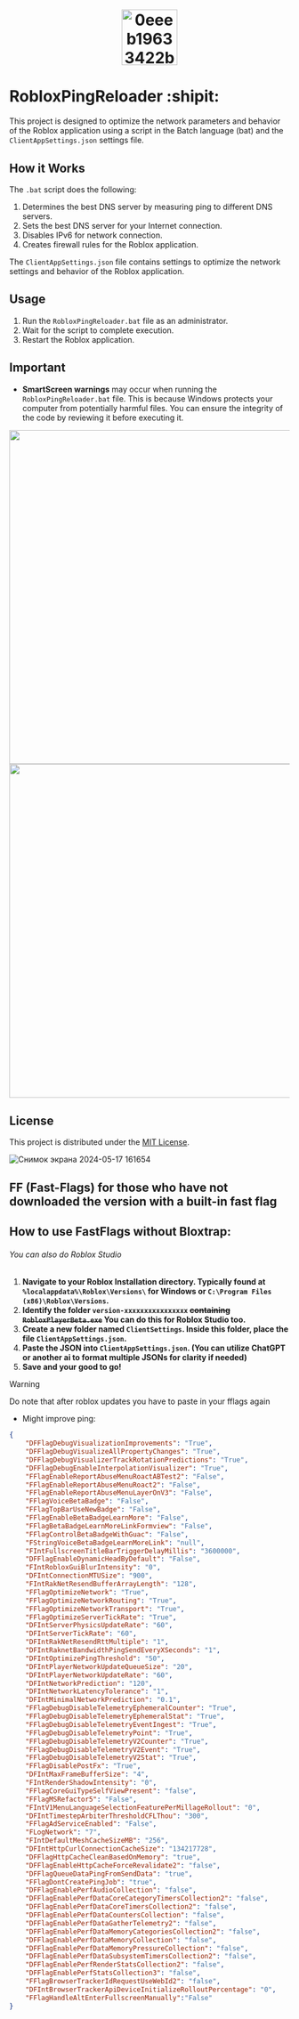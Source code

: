 <h1 align="center"><img src="https://github.com/DestrupTORA/RobloxPingReloader/assets/157624868/92fa1b1b-d5a9-4391-a063-e5aa85afabf2" alt="0eeeb19633422b1241f4306419a0f15f39d58de9" width="100">


# RobloxPingReloader :shipit:

This project is designed to optimize the network parameters and behavior of the Roblox application using a script in the Batch language (bat) and the `ClientAppSettings.json` settings file.

## How it Works

The `.bat` script does the following:

1. Determines the best DNS server by measuring ping to different DNS servers.
2. Sets the best DNS server for your Internet connection.
3. Disables IPv6 for network connection.
4. Creates firewall rules for the Roblox application.

The `ClientAppSettings.json` file contains settings to optimize the network settings and behavior of the Roblox application.

## Usage

1. Run the `RobloxPingReloader.bat` file as an administrator.
2. Wait for the script to complete execution.
3. Restart the Roblox application.

## Important

- **SmartScreen warnings** may occur when running the `RobloxPingReloader.bat` file. This is because Windows protects your computer from potentially harmful files. You can ensure the integrity of the code by reviewing it before executing it.
<div style="text-align: center;">
    <img src="https://github.com/DestrupTORA/RobloxPingReloader/assets/157624868/b28034ce-4cb6-4322-9f45-63f1367331c9" width="600"> 
</div>

<div style="text-align: center;">
    <img src="https://github.com/DestrupTORA/RobloxPingReloader/assets/157624868/02dba065-18b9-42f2-a86f-378501eaf786" width="600">
</div>

## License
This project is distributed under the [MIT License](LICENSE).

![Снимок экрана 2024-05-17 161654](https://github.com/DestrupTORA/RobloxPingReloader/assets/157624868/fcd28727-e6b5-4189-9485-c470a6d54025)

## FF (Fast-Flags) for those who have not downloaded the version with a built-in fast flag
## How to use FastFlags without Bloxtrap:
###### You can also do Roblox Studio
1. **Navigate to your Roblox Installation directory. Typically found at `%localappdata%\Roblox\Versions\` for Windows or `C:\Program Files (x86)\Roblox\Versions`.**
2. **Identify the folder `version-xxxxxxxxxxxxxxxx` ~~containing `RobloxPlayerBeta.exe`~~ You can do this for Roblox Studio too.**
3. **Create a new folder named `ClientSettings`. Inside this folder, place the file `ClientAppSettings.json`.**
4. **Paste the JSON into `ClientAppSettings.json`. (You can utilize ChatGPT or another ai to format multiple JSONs for clarity if needed)**
5. **Save and your good to go!**
> [!WARNING]
> Do note that after roblox updates you have to paste in your fflags again

- Might improve ping:

```json
{
    "DFFlagDebugVisualizationImprovements": "True",
    "DFFlagDebugVisualizeAllPropertyChanges": "True",
    "DFFlagDebugVisualizerTrackRotationPredictions": "True",
    "DFFlagDebugEnableInterpolationVisualizer": "True",
    "FFlagEnableReportAbuseMenuRoactABTest2": "False",
    "FFlagEnableReportAbuseMenuRoact2": "False",
    "FFlagEnableReportAbuseMenuLayerOnV3": "False",
    "FFlagVoiceBetaBadge": "False",
    "FFlagTopBarUseNewBadge": "False",
    "FFlagEnableBetaBadgeLearnMore": "False",
    "FFlagBetaBadgeLearnMoreLinkFormview": "False",
    "FFlagControlBetaBadgeWithGuac": "False",
    "FStringVoiceBetaBadgeLearnMoreLink": "null",
    "FIntFullscreenTitleBarTriggerDelayMillis": "3600000",
    "DFFlagEnableDynamicHeadByDefault": "False",
    "FIntRobloxGuiBlurIntensity": "0",
    "DFIntConnectionMTUSize": "900",
    "FIntRakNetResendBufferArrayLength": "128",
    "FFlagOptimizeNetwork": "True",
    "FFlagOptimizeNetworkRouting": "True",
    "FFlagOptimizeNetworkTransport": "True",
    "FFlagOptimizeServerTickRate": "True",
    "DFIntServerPhysicsUpdateRate": "60",
    "DFIntServerTickRate": "60",
    "DFIntRakNetResendRttMultiple": "1",
    "DFIntRaknetBandwidthPingSendEveryXSeconds": "1",
    "DFIntOptimizePingThreshold": "50",
    "DFIntPlayerNetworkUpdateQueueSize": "20",
    "DFIntPlayerNetworkUpdateRate": "60",
    "DFIntNetworkPrediction": "120",
    "DFIntNetworkLatencyTolerance": "1",
    "DFIntMinimalNetworkPrediction": "0.1",
    "FFlagDebugDisableTelemetryEphemeralCounter": "True",
    "FFlagDebugDisableTelemetryEphemeralStat": "True",
    "FFlagDebugDisableTelemetryEventIngest": "True",
    "FFlagDebugDisableTelemetryPoint": "True",
    "FFlagDebugDisableTelemetryV2Counter": "True",
    "FFlagDebugDisableTelemetryV2Event": "True",
    "FFlagDebugDisableTelemetryV2Stat": "True",
    "FFlagDisablePostFx": "True",
    "DFIntMaxFrameBufferSize": "4",
    "FIntRenderShadowIntensity": "0",
    "FFlagCoreGuiTypeSelfViewPresent": "false",
    "FFlagMSRefactor5": "False",
    "FIntV1MenuLanguageSelectionFeaturePerMillageRollout": "0",
    "DFIntTimestepArbiterThresholdCFLThou": "300",
    "FFlagAdServiceEnabled": "False",
    "FLogNetwork": "7",
    "FIntDefaultMeshCacheSizeMB": "256",
    "DFIntHttpCurlConnectionCacheSize": "134217728",
    "DFFlagHttpCacheCleanBasedOnMemory": "true",
    "DFFlagEnableHttpCacheForceRevalidate2": "false",
    "DFFlagQueueDataPingFromSendData": "true",
    "FFlagDontCreatePingJob": "true",
    "DFFlagEnablePerfAudioCollection": "false",
    "DFFlagEnablePerfDataCoreCategoryTimersCollection2": "false",
    "DFFlagEnablePerfDataCoreTimersCollection2": "false",
    "DFFlagEnablePerfDataCountersCollection": "false",
    "DFFlagEnablePerfDataGatherTelemetry2": "false",
    "DFFlagEnablePerfDataMemoryCategoriesCollection2": "false",
    "DFFlagEnablePerfDataMemoryCollection": "false",
    "DFFlagEnablePerfDataMemoryPressureCollection": "false",
    "DFFlagEnablePerfDataSubsystemTimersCollection2": "false",
    "DFFlagEnablePerfRenderStatsCollection2": "false",
    "DFFlagEnablePerfStatsCollection3": "false",
    "FFlagBrowserTrackerIdRequestUseWebId2": "false",
    "DFIntBrowserTrackerApiDeviceInitializeRolloutPercentage": "0",
    "FFlagHandleAltEnterFullscreenManually":"False"
}

